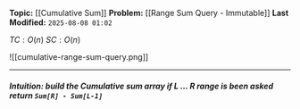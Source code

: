 **Topic:** [[Cumulative Sum]]
**Problem:**  [[Range Sum Query - Immutable]]
**Last Modified:**  `2025-08-08 01:02`

 $TC: O(n)$
 $SC: O(n)$

![[cumulative-range-sum-query.png]]

---
##### **Intuition**: build the **Cumulative sum** array if *L ... R* range is been asked return `Sum[R] - Sum[L-1]`


 
```cpp

```


